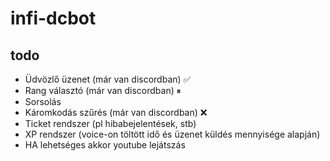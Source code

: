 # infi-dcbot

## todo
- Üdvözlő üzenet (már van discordban) ✅
- Rang választó (már van discordban) ⏸
- Sorsolás 
- Káromkodás szűrés (már van discordban) ❌
- Ticket rendszer (pl hibabejelentések, stb)
- XP rendszer (voice-on töltött idő és üzenet küldés mennyisége alapján)
- HA lehetséges akkor youtube lejátszás
